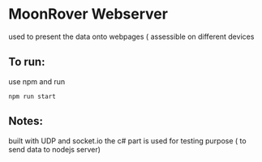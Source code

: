 # MoonRover Webserver

used to present the data onto webpages ( assessible on different devices

## To run:

use npm and run 
```
npm run start
```
## Notes:
built with UDP and socket.io
the c# part is used for testing purpose ( to send data to nodejs server)

